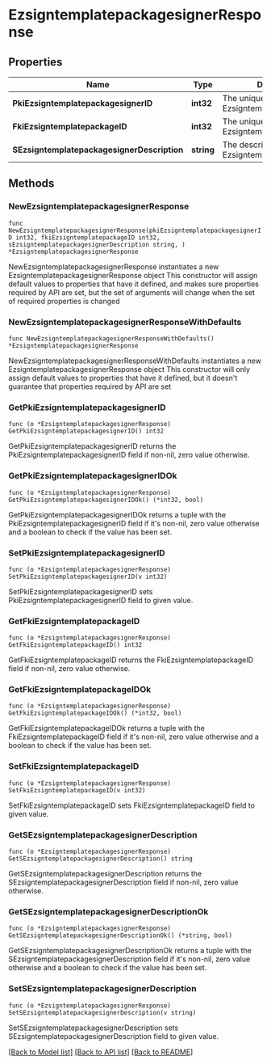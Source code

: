 # EzsigntemplatepackagesignerResponse

## Properties

Name | Type | Description | Notes
------------ | ------------- | ------------- | -------------
**PkiEzsigntemplatepackagesignerID** | **int32** | The unique ID of the Ezsigntemplatepackagesigner | 
**FkiEzsigntemplatepackageID** | **int32** | The unique ID of the Ezsigntemplatepackage | 
**SEzsigntemplatepackagesignerDescription** | **string** | The description of the Ezsigntemplatepackagesigner | 

## Methods

### NewEzsigntemplatepackagesignerResponse

`func NewEzsigntemplatepackagesignerResponse(pkiEzsigntemplatepackagesignerID int32, fkiEzsigntemplatepackageID int32, sEzsigntemplatepackagesignerDescription string, ) *EzsigntemplatepackagesignerResponse`

NewEzsigntemplatepackagesignerResponse instantiates a new EzsigntemplatepackagesignerResponse object
This constructor will assign default values to properties that have it defined,
and makes sure properties required by API are set, but the set of arguments
will change when the set of required properties is changed

### NewEzsigntemplatepackagesignerResponseWithDefaults

`func NewEzsigntemplatepackagesignerResponseWithDefaults() *EzsigntemplatepackagesignerResponse`

NewEzsigntemplatepackagesignerResponseWithDefaults instantiates a new EzsigntemplatepackagesignerResponse object
This constructor will only assign default values to properties that have it defined,
but it doesn't guarantee that properties required by API are set

### GetPkiEzsigntemplatepackagesignerID

`func (o *EzsigntemplatepackagesignerResponse) GetPkiEzsigntemplatepackagesignerID() int32`

GetPkiEzsigntemplatepackagesignerID returns the PkiEzsigntemplatepackagesignerID field if non-nil, zero value otherwise.

### GetPkiEzsigntemplatepackagesignerIDOk

`func (o *EzsigntemplatepackagesignerResponse) GetPkiEzsigntemplatepackagesignerIDOk() (*int32, bool)`

GetPkiEzsigntemplatepackagesignerIDOk returns a tuple with the PkiEzsigntemplatepackagesignerID field if it's non-nil, zero value otherwise
and a boolean to check if the value has been set.

### SetPkiEzsigntemplatepackagesignerID

`func (o *EzsigntemplatepackagesignerResponse) SetPkiEzsigntemplatepackagesignerID(v int32)`

SetPkiEzsigntemplatepackagesignerID sets PkiEzsigntemplatepackagesignerID field to given value.


### GetFkiEzsigntemplatepackageID

`func (o *EzsigntemplatepackagesignerResponse) GetFkiEzsigntemplatepackageID() int32`

GetFkiEzsigntemplatepackageID returns the FkiEzsigntemplatepackageID field if non-nil, zero value otherwise.

### GetFkiEzsigntemplatepackageIDOk

`func (o *EzsigntemplatepackagesignerResponse) GetFkiEzsigntemplatepackageIDOk() (*int32, bool)`

GetFkiEzsigntemplatepackageIDOk returns a tuple with the FkiEzsigntemplatepackageID field if it's non-nil, zero value otherwise
and a boolean to check if the value has been set.

### SetFkiEzsigntemplatepackageID

`func (o *EzsigntemplatepackagesignerResponse) SetFkiEzsigntemplatepackageID(v int32)`

SetFkiEzsigntemplatepackageID sets FkiEzsigntemplatepackageID field to given value.


### GetSEzsigntemplatepackagesignerDescription

`func (o *EzsigntemplatepackagesignerResponse) GetSEzsigntemplatepackagesignerDescription() string`

GetSEzsigntemplatepackagesignerDescription returns the SEzsigntemplatepackagesignerDescription field if non-nil, zero value otherwise.

### GetSEzsigntemplatepackagesignerDescriptionOk

`func (o *EzsigntemplatepackagesignerResponse) GetSEzsigntemplatepackagesignerDescriptionOk() (*string, bool)`

GetSEzsigntemplatepackagesignerDescriptionOk returns a tuple with the SEzsigntemplatepackagesignerDescription field if it's non-nil, zero value otherwise
and a boolean to check if the value has been set.

### SetSEzsigntemplatepackagesignerDescription

`func (o *EzsigntemplatepackagesignerResponse) SetSEzsigntemplatepackagesignerDescription(v string)`

SetSEzsigntemplatepackagesignerDescription sets SEzsigntemplatepackagesignerDescription field to given value.



[[Back to Model list]](../README.md#documentation-for-models) [[Back to API list]](../README.md#documentation-for-api-endpoints) [[Back to README]](../README.md)


